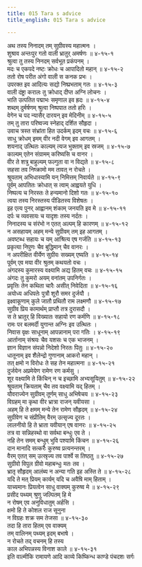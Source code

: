 ```yaml
---
title: 015 Tara s advice
title_english: 015 Tara s advice

---
```


<div class="audioEmbed"  caption="श्रीराम-हरिसीताराममूर्ति-घनपाठिभ्यां वचनम्" src="https://archive.org/download/Ramayana-recitation-Sriram-harisItArAmamUrti-Ghanapaati-v2/Kanda_4/Kanda_4_KSK-015-Tharo_Upadeshaha.mp3"></div>

अथ तस्य निनादम् तम् सुग्रीवस्य महात्मनः ।  
शुश्राव अन्तःपुर गतो वाली भ्रातुर् अमर्षणः ॥ ४-१५-१  
श्रुत्वा तु तस्य निनदम् सर्वभूत प्रकंपनम् ।  
मदः च एकपदे नष्टः क्रोधः च आपादितो महान् ॥ ४-१५-२  
ततो रोष परीत अंगो वाली स कनक प्रभः ।  
उपरक्त इव आदित्यः सद्यो निष्प्रभताम् गतः ॥ ४-१५-३  
वाली दंष्ट्रा करालः तु क्रोधाद् दीप्त अग्नि लोचनः ।  
भाति उत्पतित पद्माभः समृणाल इव ह्रदः ॥ ४-१५-४  
शब्दम् दुर्मर्षणम् श्रुत्वा निष्पपात ततो हरिः ।  
वेगेन च पद न्यासैर् दारयन् इव मेदिनीम् ॥ ४-१५-५  
तम् तु तारा परिष्वज्य स्नेहाद् दर्शित सौहृदा ।  
उवाच त्रस्त संभ्रांता हित उदर्कम् इदम् वचः ॥ ४-१५-६  
साधु क्रोधम् इमम् वीर नदी वेगम् इव आगतम् ।  
शयनाद् उत्थितः काल्यम् त्यज भुक्ताम् इव स्रजम् ॥ ४-१५-७  
काल्यम् एतेन संग्रामम् करिष्यसि च वानर ।  
वीर ते शत्रु बाहुल्यम् फल्गुता वा न विद्यते ॥ ४-१५-८  
सहसा तव निष्क्रामो मम तावत् न रोचते ।  
श्रूयताम् अभिधास्यामि यन् निमित्तम् निवार्यते ॥ ४-१५-९  
पूर्वम् आपतितः क्रोधात् स त्वाम् आह्वयते युधि ।  
निष्पत्य च निरस्तः ते हन्यमानो दिशो गतः ॥ ४-१५-१०  
त्वया तस्य निरस्तस्य पीडितस्य विशेषतः ।  
इह एत्य पुनर् आह्वानम् शंकाम् जनयति इव मे ॥ ४-१५-११  
दर्पः च व्यवसायः च यादृशः तस्य नर्दतः ।  
निनादस्य च संरंभो न एतत् अल्पम् हि कारणम् ॥ ४-१५-१२  
न असहायम् अहम् मन्ये सुग्रीवम् तम् इह आगतम् ।  
अवष्टब्ध सहायः च यम् आश्रित्य एष गर्जति ॥ ४-१५-१३  
प्रकृत्या निपुणः चैव बुद्धिमान् चैव वानरः ।  
न अपरीक्षित वीर्येण सुग्रीवः सख्यम् एष्यति ॥ ४-१५-१४  
पूर्वम् एव मया वीर श्रुतम् कथयतो वचः ।  
अंगदस्य कुमारस्य वक्ष्यामि अद्य हितम् वचः ॥ ४-१५-१५  
अंगदः तु कुमरो अयम् वनांतम् उपनिर्गतः ।  
प्रवृत्तिः तेन कथिता चारैः असीत् निवेदिता ॥ ४-१५-१६  
अयोध्य अधिपतेः पुत्रौ शूरौ समर दुर्जयौ ।  
इक्ष्वाकूणाम् कुले जातौ प्रथितौ राम लक्ष्मणौ ॥ ४-१५-१७  
सुग्रीव प्रिय कामार्थम् प्राप्तौ तत्र दुरासदौ ।  
स ते भ्रातुर् हि विख्यातः सहायो रण कर्मणि ॥ ४-१५-१८  
रामः पर बलमर्दी युगान्त अग्निः इव उत्थितः ।  
निवास वृक्षः साधूनाम् आपन्नानाम् परा गतिः । ४-१५-१९  
आर्तानाम् संश्रयः चैव यशसः च एक भाजनम् ।  
ज्ञान विज्ञान संपन्नो निदेशो निरतः पितुः ॥ ४-१५-२०  
धातूनाम् इव शैलेन्द्रो गुणानाम् आकरो महान् ।  
तत् क्षमो न विरोधः ते सह तेन महात्मना ॥ ४-१५-२१  
दुर्जयेन अप्रमेयेण रामेण रण कर्मसु ।  
शूर वक्ष्यामि ते किंचिन् न च इच्छामि अभ्यसूयितुम् ॥ ४-१५-२२  
श्रूयताम् क्रियताम् चैव तव वक्ष्यामि यद् हितम् ।  
यौवराज्येन सुग्रीवम् तूर्णम् साधु अभिषेचय ॥ ४-१५-२३  
विग्रहम् मा कृथा वीर भ्रात्रा राजन् यवीयसा ।  
अहम् हि ते क्षमम् मन्ये तेन रामेण सौहृदम् ॥ ४-१५-२४  
सुग्रीवेण च संप्रीतिम् वैरम् उत्सृज्य दूरतः ।  
लालनीयो हि ते भ्राता यवीयान् एष वानरः ॥ ४-१५-२५  
तत्र वा सन्निहस्थो वा सर्वथा बन्धुः एव ते ।  
नहि तेन समम् बन्धुम् भुवि पश्यामि किंचन ॥ ४-१५-२६  
दान मानादि सत्कर्रैः कुरुष्व प्रत्यनन्तरम् ।  
वैरम् एतत् सम् उत्स्रृज्य तव पार्श्वे स तिष्ठतु ॥ ४-१५-२७  
सुग्रीवो विपुल ग्रीवो महाबन्धुः मतः तव ।  
भ्रातृ सौहृदम् आलंब्य न अन्या गति इह अस्ति ते ॥ ४-१५-२८  
यदि ते मत् प्रियम् कार्यम् यदि च अवैषि माम् हिताम् ।  
याच्यमानः प्रियत्वेन साधु वाक्यम् कुरुष्व मे ॥ ४-१५-२९  
प्रसीद पथ्यम् श्रुणु जल्पितम् हि मे  
न रोषम् एव अनुविधातुम् अर्हसि ।  
क्षमो हि ते कोशल राज सूनुना  
न विग्रहः शक्र सम तेजसा ॥ ४-१५-३०  
तदा हि तारा हितम् एव वाक्यम्  
तम् वालिनम् पथ्यम् इदम् बभाषे ।  
न रोचते तद् वचनम् हि तस्य  
काल अभिपन्नस्य विनाश काले ॥ ४-१५-३१  
इति वाल्मीकि रामायणे आदि काव्ये किष्किन्ध काण्डे पंचदशः सर्गः